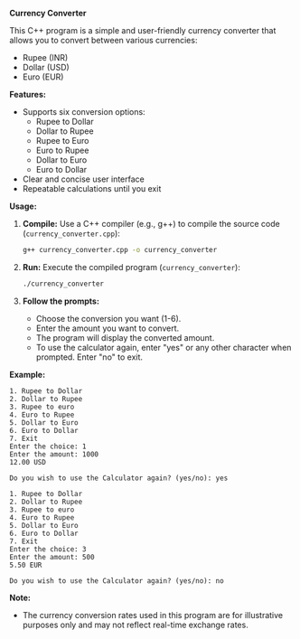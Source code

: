 **Currency Converter**

This C++ program is a simple and user-friendly currency converter that allows you to convert between various currencies:

* Rupee (INR)
* Dollar (USD)
* Euro (EUR)

**Features:**

* Supports six conversion options:
    * Rupee to Dollar
    * Dollar to Rupee
    * Rupee to Euro
    * Euro to Rupee
    * Dollar to Euro
    * Euro to Dollar
* Clear and concise user interface
* Repeatable calculations until you exit

**Usage:**

1. **Compile:** Use a C++ compiler (e.g., g++) to compile the source code (`currency_converter.cpp`):

   ```bash
   g++ currency_converter.cpp -o currency_converter
   ```

2. **Run:** Execute the compiled program (`currency_converter`):

   ```bash
   ./currency_converter
   ```

3. **Follow the prompts:**
   * Choose the conversion you want (1-6).
   * Enter the amount you want to convert.
   * The program will display the converted amount.
   * To use the calculator again, enter "yes" or any other character when prompted. Enter "no" to exit.

**Example:**

```
1. Rupee to Dollar
2. Dollar to Rupee
3. Rupee to euro
4. Euro to Rupee
5. Dollar to Euro
6. Euro to Dollar
7. Exit
Enter the choice: 1
Enter the amount: 1000
12.00 USD

Do you wish to use the Calculator again? (yes/no): yes

1. Rupee to Dollar
2. Dollar to Rupee
3. Rupee to euro
4. Euro to Rupee
5. Dollar to Euro
6. Euro to Dollar
7. Exit
Enter the choice: 3
Enter the amount: 500
5.50 EUR

Do you wish to use the Calculator again? (yes/no): no
```

**Note:**

* The currency conversion rates used in this program are for illustrative purposes only and may not reflect real-time exchange rates.
